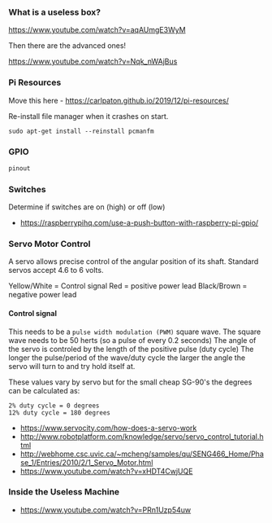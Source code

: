### What is a useless box?

https://www.youtube.com/watch?v=aqAUmgE3WyM

Then there are the advanced ones!

https://www.youtube.com/watch?v=Nqk_nWAjBus

### Pi Resources

Move this here - https://carlpaton.github.io/2019/12/pi-resources/

Re-install file manager when it crashes on start.

```
sudo apt-get install --reinstall pcmanfm
```

### GPIO

```py
pinout
```

### Switches

Determine if switches are on (high) or off (low)

* https://raspberrypihq.com/use-a-push-button-with-raspberry-pi-gpio/

### Servo Motor Control

A servo allows precise control of the angular position of its shaft.
Standard servos accept 4.6 to 6 volts.

Yellow/White = Control signal
Red = positive power lead
Black/Brown = negative power lead

#### Control signal

This needs to be a `pulse width modulation (PWM)` square wave.
The square wave needs to be 50 herts (so a pulse of every 0.2 seconds)
The angle of the servo is controled by the length of the positive pulse (duty cycle)
The longer the pulse/period of the wave/duty cycle the larger the angle the servo will turn to and try hold itself at.

These values vary by servo but for the small cheap SG-90's the degrees can be calculated as:
```
2% duty cycle = 0 degrees
12% duty cycle = 180 degrees
```

* https://www.servocity.com/how-does-a-servo-work
* http://www.robotplatform.com/knowledge/servo/servo_control_tutorial.html
* http://webhome.csc.uvic.ca/~mcheng/samples/qu/SENG466_Home/Phase_1/Entries/2010/2/1_Servo_Motor.html
* https://www.youtube.com/watch?v=xHDT4CwjUQE

### Inside the Useless Machine

* https://www.youtube.com/watch?v=PRn1Uzp54uw
